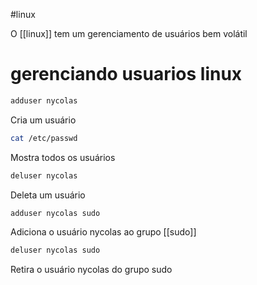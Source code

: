 #linux 

O [[linux]] tem um gerenciamento de usuários bem volátil
# gerenciando usuarios linux

```sh
adduser nycolas
```

Cria um usuário

```sh
cat /etc/passwd
```

Mostra todos os usuários

```sh
deluser nycolas
```

Deleta um usuário

```sh
adduser nycolas sudo
```

Adiciona o usuário nycolas ao grupo [[sudo]]

```sh
deluser nycolas sudo
```

Retira o usuário nycolas do grupo sudo






























